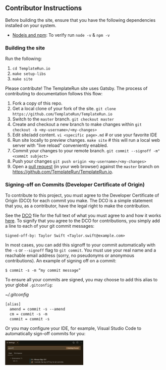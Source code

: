 ## Contributor Instructions

Before building the site, ensure that you have the following dependencies installed on your system.

- [Nodejs and npm](https://nodejs.org/en/): To verify run `node -v` & `npm -v`

### Building the site

Run the following:

1. `cd TemplateRun.io`
2. `make setup-libs`
3. `make site`

Please contribute! The TemplateRun site uses Gatsby. The process of contributing to documentation follows this flow:

1. Fork a copy of this repo.
1. Get a local clone of your fork of the site.
`git clone https://github.com/TemplateRun/TemplateRun.io`
1. Switch to the `master` branch.
`git checkout master`
1. Create and checkout a new branch to make changes within
`git checkout -b <my-username>/<my-changes>`
1. Edit site/add content.
`vi <specific page>.md` # or use your favorite IDE
1. Run site locally to preview changes.
`make site` # this will run a local web server with "live reload" conveniently enabled.
1. Commit your changes to your remote branch.
`git commit --signoff -m"<commit subject>`
1. Push your changes
`git push origin <my-username>/<my-changes>`
1. Open a [pull request](../../pulls) (in your web browser) against the `master` branch on https://github.com/TemplateRun/TemplateRun.io.

### <a name="commit-signing">Signing-off on Commits (Developer Certificate of Origin)</a>

To contribute to this project, you must agree to the Developer Certificate of
Origin (DCO) for each commit you make. The DCO is a simple statement that you,
as a contributor, have the legal right to make the contribution.

See the [DCO](https://developercertificate.org) file for the full text of what you must agree to
and how it works [here](https://github.com/probot/dco#how-it-works).
To signify that you agree to the DCO for contributions, you simply add a line to each of your
git commit messages:

```
Signed-off-by: Taylor Swift <Taylor.swift@example.com>
```

In most cases, you can add this signoff to your commit automatically with the
`-s` or `--signoff` flag to `git commit`. You must use your real name and a reachable email
address (sorry, no pseudonyms or anonymous contributions). An example of signing off on a commit:
```
$ commit -s -m “my commit message”
```

To ensure all your commits are signed, you may choose to add this alias to your global ```.gitconfig```:

*~/.gitconfig*
```
[alias]
  amend = commit -s --amend
  cm = commit -s -m
  commit = commit -s
```
Or you may configure your IDE, for example, Visual Studio Code to automatically sign-off commits for you:

<a href="./.github/assets/images/git-signoff-vscode.png" ><img src="./.github/assets/images/git-signoff-vscode.png" width="50%"/><a>
